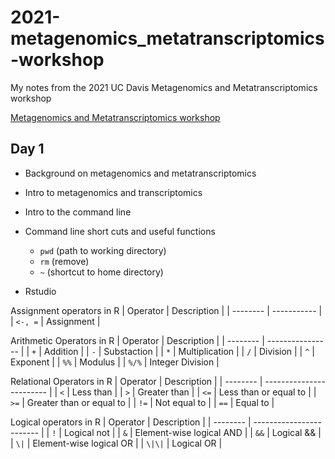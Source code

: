 # 2021-metagenomics_metatranscriptomics-workshop
My notes from the 2021 UC Davis Metagenomics and Metatranscriptomics workshop

[Metagenomics and Metatranscriptomics workshop](https://ucdavis-bioinformatics-training.github.io/2021-December-Metagenomics-and-Metatranscriptomics/base/schedule)

## Day 1
* Background on metagenomics and metatranscriptomics
* Intro to metagenomics and transcriptomics
* Intro to the command line
* Command line short cuts and useful functions
  - `pwd` (path to working directory)
  - `rm` (remove)
  - `~` (shortcut to home directory)
  
* Rstudio

Assignment operators in R
| Operator | Description |
| -------- | ----------- |
| `<-, =`  | Assignment  |

Arithmetic Operators in R
| Operator | Description      |
| -------- | ---------------- |
| `+`      | Addition         |
| `-`      | Substaction      |
| `*`      | Multiplication   |
| `/`      | Division         |
| `^`      | Exponent         |
| `%%`     | Modulus          |
| `%/%`    | Integer Division |

Relational Operators in R
| Operator | Description              |
| -------- | ------------------------ |
| `<`      | Less than                |
| `>`      | Greater than             |
| `<=`     | Less than or equal to    |
| `>=`     | Greater than or equal to |
| `!=`     | Not equal to             |
| `==`     | Equal to                 |

Logical operators in R
| Operator | Description              |
| -------- | ------------------------ |
| `!`      | Logical not              |
| `&`      | Element-wise logical AND |
| `&&`     | Logical &&               |
| `\|`      | Element-wise logical OR  |
| `\|\|`     | Logical OR               |
